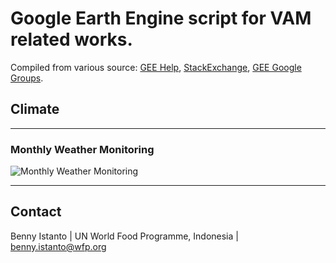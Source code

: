 # Google Earth Engine script for VAM related works. 
Compiled from various source: [GEE Help](https://developers.google.com/earth-engine/), [StackExchange](https://gis.stackexchange.com/questions/tagged/google-earth-engine), [GEE Google Groups](https://groups.google.com/forum/#!forum/google-earth-engine-developers).

## Climate
---
### Monthly Weather Monitoring
![Monthly Weather Monitoring](/img/mwm.png)


---
## Contact
Benny Istanto | UN World Food Programme, Indonesia | benny.istanto@wfp.org
